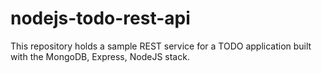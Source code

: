 # nodejs-todo-rest-api
This repository holds a sample REST service for a TODO application built with the MongoDB, Express, NodeJS stack.
